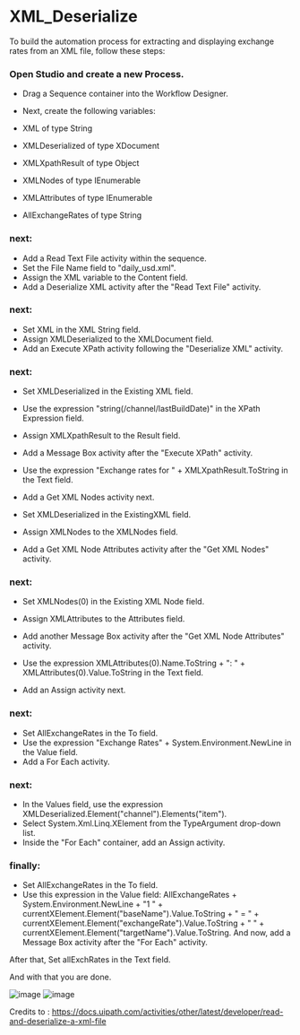 ﻿# XML_Deserialize

To build the automation process for extracting and displaying exchange rates from an XML file, follow these steps:

### Open Studio and create a new Process.
 - Drag a Sequence container into the Workflow Designer.
 - Next, create the following variables:

 - XML of type String	
 - XMLDeserialized of type	XDocument	
 - XMLXpathResult of type	Object	
 - XMLNodes	of type IEnumerable<XNode>	
 - XMLAttributes of type IEnumerable<XAttribute>	
 - AllExchangeRates	of type String

### next:
   
 - Add a Read Text File activity within the sequence.
 - Set the File Name field to "daily_usd.xml".
 - Assign the XML variable to the Content field.
 - Add a Deserialize XML activity after the "Read Text File" activity.
### next:
 - Set XML in the XML String field.
 - Assign XMLDeserialized to the XMLDocument field.
 - Add an Execute XPath activity following the "Deserialize XML" activity.
### next:
 - Set XMLDeserialized in the Existing XML field.
 - Use the expression "string(/channel/lastBuildDate)" in the XPath Expression field.
 - Assign XMLXpathResult to the Result field.
 - Add a Message Box activity after the "Execute XPath" activity.

 - Use the expression "Exchange rates for " + XMLXpathResult.ToString in the Text field.
 - Add a Get XML Nodes activity next.

 - Set XMLDeserialized in the ExistingXML field.
 - Assign XMLNodes to the XMLNodes field.
 - Add a Get XML Node Attributes activity after the "Get XML Nodes" activity.
### next: 
 - Set XMLNodes(0) in the Existing XML Node field.
 - Assign XMLAttributes to the Attributes field.
 - Add another Message Box activity after the "Get XML Node Attributes" activity.

 - Use the expression XMLAttributes(0).Name.ToString + ": " + XMLAttributes(0).Value.ToString in the Text field.
 - Add an Assign activity next.
### next:
 - Set AllExchangeRates in the To field.
 - Use the expression "Exchange Rates" + System.Environment.NewLine in the Value field.
 - Add a For Each activity.
### next: 
 - In the Values field, use the expression XMLDeserialized.Element("channel").Elements("item").
 - Select System.Xml.Linq.XElement from the TypeArgument drop-down list.
 - Inside the "For Each" container, add an Assign activity.
### finally: 
 - Set AllExchangeRates in the To field.
 - Use this expression in the Value field: AllExchangeRates + System.Environment.NewLine + "1 " + currentXElement.Element("baseName").Value.ToString + " = " + currentXElement.Element("exchangeRate").Value.ToString + " " + currentXElement.Element("targetName").Value.ToString.
And now, add a Message Box activity after the "For Each" activity.

 After that, Set allExchRates in the Text field.

 And with that you are done.

 ![image](https://github.com/user-attachments/assets/b07e92c3-931a-4f58-9ba2-5d4c7801c5b7)
 ![image](https://github.com/user-attachments/assets/b5f90222-ab9a-4908-a308-2e92ef4dff9e)


 Credits to : https://docs.uipath.com/activities/other/latest/developer/read-and-deserialize-a-xml-file


